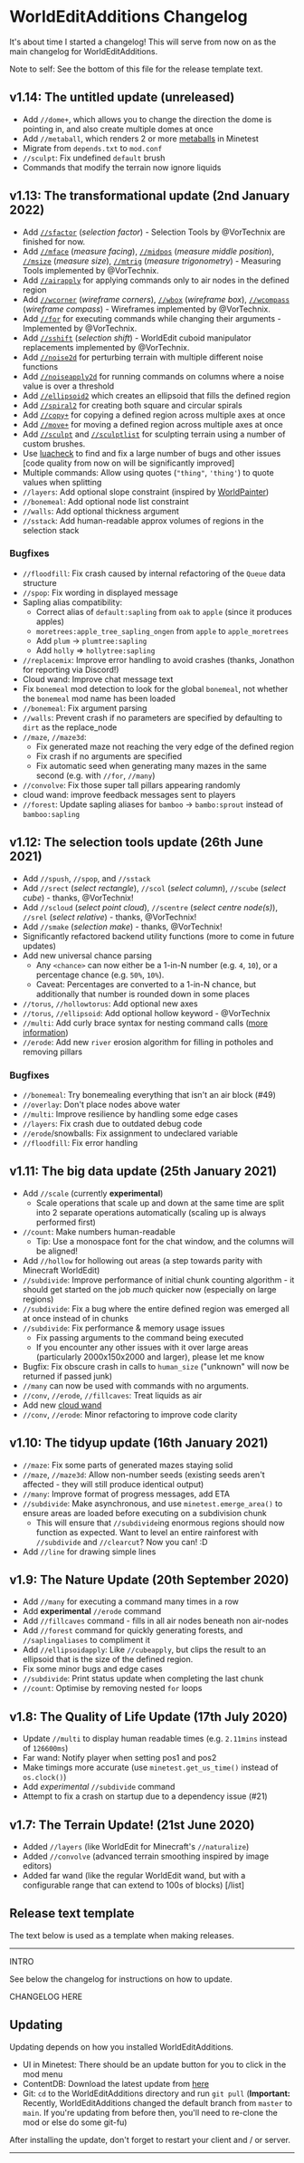 # WorldEditAdditions Changelog
It's about time I started a changelog! This will serve from now on as the main changelog for WorldEditAdditions.

Note to self: See the bottom of this file for the release template text.


## v1.14: The untitled update (unreleased)
 - Add `//dome+`, which allows you to change the direction the dome is pointing in, and also create multiple domes at once
 - Add `//metaball`, which renders 2 or more [metaballs](https://en.wikipedia.org/wiki/Metaballs) in Minetest
 - Migrate from `depends.txt` to `mod.conf`
 - `//sculpt`: Fix undefined `default` brush
 - Commands that modify the terrain now ignore liquids


## v1.13: The transformational update (2nd January 2022)
 - Add [`//sfactor`](https://worldeditadditions.mooncarrot.space/Reference/#sfactor) (_selection factor_) - Selection Tools by @VorTechnix are finished for now.
 - Add [`//mface`](https://worldeditadditions.mooncarrot.space/Reference/#mface) (_measure facing_), [`//midpos`](https://worldeditadditions.mooncarrot.space/Reference/#midpos) (_measure middle position_), [`//msize`](https://worldeditadditions.mooncarrot.space/Reference/#msize) (_measure size_), [`//mtrig`](#mtrig) (_measure trigonometry_) - Measuring Tools implemented by @VorTechnix.
 - Add [`//airapply`](https://worldeditadditions.mooncarrot.space/Reference/#airapply) for applying commands only to air nodes in the defined region
 - Add [`//wcorner`](https://worldeditadditions.mooncarrot.space/Reference/#wcorner) (_wireframe corners_), [`//wbox`](https://worldeditadditions.mooncarrot.space/Reference/#wbox) (_wireframe box_), [`//wcompass`](https://worldeditadditions.mooncarrot.space/Reference/#wcompass) (_wireframe compass_) - Wireframes implemented by @VorTechnix.
 - Add [`//for`](https://worldeditadditions.mooncarrot.space/Reference/#for) for executing commands while changing their arguments - Implemented by @VorTechnix.
 - Add [`//sshift`](https://worldeditadditions.mooncarrot.space/Reference/#sshift)  (_selection shift_) - WorldEdit cuboid manipulator replacements implemented by @VorTechnix.
 - Add [`//noise2d`](https://worldeditadditions.mooncarrot.space/Reference/#noise2d) for perturbing terrain with multiple different noise functions
 - Add [`//noiseapply2d`](https://worldeditadditions.mooncarrot.space/Reference/#noiseapply2d) for running commands on columns where a noise value is over a threshold
 - Add [`//ellipsoid2`](https://worldeditadditions.mooncarrot.space/Reference/#ellipsoid2) which creates an ellipsoid that fills the defined region
 - Add [`//spiral2`](https://worldeditadditions.mooncarrot.space/Reference/#spiral2) for creating both square and circular spirals
 - Add [`//copy+`](https://worldeditadditions.mooncarrot.space/Reference/#copy) for copying a defined region across multiple axes at once
 - Add [`//move+`](https://worldeditadditions.mooncarrot.space/Reference/#move) for moving a defined region across multiple axes at once
 - Add [`//sculpt`](https://worldeditadditions.mooncarrot.space/Reference/#sculpt) and [`//sculptlist`](https://worldeditadditions.mooncarrot.space/Reference/#sculptlist) for sculpting terrain using a number of custom brushes.
 - Use [luacheck](https://github.com/mpeterv/luacheck) to find and fix a large number of bugs and other issues [code quality from now on will be significantly improved]
 - Multiple commands: Allow using quotes (`"thing"`, `'thing'`) to quote values when splitting
 - `//layers`: Add optional slope constraint (inspired by [WorldPainter](https://worldpainter.net/))
 - `//bonemeal`: Add optional node list constraint
 - `//walls`: Add optional thickness argument
 - `//sstack`: Add human-readable approx volumes of regions in the selection stack


### Bugfixes
 - `//floodfill`: Fix crash caused by internal refactoring of the `Queue` data structure
 - `//spop`: Fix wording in displayed message
 - Sapling alias compatibility:
     - Correct alias of `default:sapling` from `oak` to `apple` (since it produces apples)
     - `moretrees:apple_tree_sapling_ongen` from `apple` to `apple_moretrees`
     - Add `plum` → `plumtree:sapling`
     - Add `holly` ⇒ `hollytree:sapling`
 - `//replacemix`: Improve error handling to avoid crashes (thanks, Jonathon for reporting via Discord!)
 - Cloud wand: Improve chat message text
 - Fix `bonemeal` mod detection to look for the global `bonemeal`, not whether the `bonemeal` mod name has been loaded
 - `//bonemeal`: Fix argument parsing
 - `//walls`: Prevent crash if no parameters are specified by defaulting to `dirt` as the replace_node
 - `//maze`, `//maze3d`:
     - Fix generated maze not reaching the very edge of the defined region
     - Fix crash if no arguments are specified
     - Fix automatic seed when generating many mazes in the same second (e.g. with `//for`, `//many`)
 - `//convolve`: Fix those super tall pillars appearing randomly
 - cloud wand: improve feedback messages sent to players
 - `//forest`: Update sapling aliases for `bamboo` → `bambo:sprout` instead of `bamboo:sapling`


## v1.12: The selection tools update (26th June 2021)
 - Add `//spush`, `//spop`, and `//sstack`
 - Add `//srect` (_select rectangle_), `//scol` (_select column_), `//scube` (_select cube_) - thanks, @VorTechnix!
 - Add `//scloud` (_select point cloud_), `//scentre` (_select centre node(s)_), `//srel` (_select relative_)  - thanks, @VorTechnix!
 - Add `//smake` (_selection make_) - thanks, @VorTechnix!
 - Significantly refactored backend utility functions (more to come in future updates)
 - Add new universal chance parsing
     - Any `<chance>` can now either be a 1-in-N number (e.g. `4`, `10`), or a percentage chance (e.g. `50%`, `10%`).
     - Caveat: Percentages are converted to a 1-in-N chance, but additionally that number is rounded down in some places
 - `//torus`, `//hollowtorus`: Add optional new axes
 - `//torus`, `//ellipsoid`: Add optional hollow keyword - @VorTechnix
 - `//multi`: Add curly brace syntax for nesting command calls ([more information](https://github.com/sbrl/Minetest-WorldEditAdditions/blob/main/Chat-Command-Reference.md#multi-command_a-command_b-command_c-))
 - `//erode`: Add new `river` erosion algorithm for filling in potholes and removing pillars

### Bugfixes
 - `//bonemeal`: Try bonemealing everything that isn't an air block (#49)
 - `//overlay`: Don't place nodes above water
 - `//multi`: Improve resilience by handling some edge cases
 - `//layers`: Fix crash due to outdated debug code
 - `//erode`/snowballs: Fix assignment to undeclared variable
 - `//floodfill`: Fix error handling


## v1.11: The big data update (25th January 2021)
 - Add `//scale` (currently **experimental**)
     - Scale operations that scale up and down at the same time are split into 2 separate operations automatically (scaling up is always performed first)
 - `//count`: Make numbers human-readable
     - Tip: Use a monospace font for the chat window, and the columns will be aligned!
 - Add `//hollow` for hollowing out areas (a step towards parity with Minecraft WorldEdit)
 - `//subdivide`: Improve performance of initial chunk counting algorithm - it should get started on the job _much_ quicker now (especially on large regions)
 - `//subdivide`: Fix a bug where the entire defined region was emerged all at once instead of in chunks
 - `//subdivide`: Fix performance & memory usage issues
     - Fix passing arguments to the command being executed
     - If you encounter any other issues with it over large areas (particularly 2000x150x2000 and larger), please let me know
 - Bugfix: Fix obscure crash in calls to `human_size` ("unknown" will now be returned if passed junk)
 - `//many` can now be used with commands with no arguments.
 - `//conv`, `//erode`, `//fillcaves`: Treat liquids as air
 - Add new [cloud wand](https://github.com/sbrl/Minetest-WorldEditAdditions/blob/main/Chat-Command-Reference.md#cloud-wand)
 - `//conv`, `//erode`: Minor refactoring to improve code clarity


## v1.10: The tidyup update (16th January 2021)
 - `//maze`: Fix some parts of generated mazes staying solid
 - `//maze`, `//maze3d`: Allow non-number seeds (existing seeds aren't affected - they will still produce identical output)
 - `//many`: Improve format of progress messages, add ETA
 - `//subdivide`: Make asynchronous, and use `minetest.emerge_area()` to ensure areas are loaded before executing on a subdivision chunk
     - This will ensure that `//subdivide`ing enormous regions should now function as expected. Want to level an entire rainforest with `//subdivide` and `//clearcut`? Now you can! :D
 - Add `//line` for drawing simple lines


## v1.9: The Nature Update (20th September 2020)
 - Add `//many` for executing a command many times in a row
 - Add **experimental** `//erode` command
 - Add `//fillcaves` command - fills in all air nodes beneath non air-nodes
 - Add `//forest` command for quickly generating forests, and `//saplingaliases` to compliment it
 - Add `//ellipsoidapply`: Like `//cubeapply`, but clips the result to an ellipsoid that is the size of the defined region.
 - Fix some minor bugs and edge cases
 - `//subdivide`: Print status update when completing the last chunk
 - `//count`: Optimise by removing nested `for` loops


## v1.8: The Quality of Life Update (17th July 2020)
 - Update `//multi` to display human readable times (e.g. `2.11mins` instead of `126600ms`)
 - Far wand: Notify player when setting pos1 and pos2
 - Make timings more accurate (use `minetest.get_us_time()` instead of `os.clock()`)
 - Add _experimental_ `//subdivide` command
 - Attempt to fix a crash on startup due to a dependency issue (#21)


## v1.7: The Terrain Update! (21st June 2020)
 - Added `//layers` (like WorldEdit for Minecraft's `//naturalize`)
 - Added `//convolve` (advanced terrain smoothing inspired by image editors)
 - Added far wand (like the regular WorldEdit wand, but with a configurable range that can extend to 100s of blocks)
[/list]


## Release text template
The text below is used as a template when making releases.

--------

INTRO

See below the changelog for instructions on how to update.

CHANGELOG HERE


## Updating
Updating depends on how you installed WorldEditAdditions.

 - UI in Minetest: There should be an update button for you to click in the mod menu
 - ContentDB: Download the latest update from [here](https://content.minetest.net/packages/Starbeamrainbowlabs/worldeditadditions/)
 - Git: `cd` to the WorldEditAdditions directory and run `git pull` (**Important:** Recently, WorldEditAdditions changed the default branch from `master` to `main`. If you're updating from before then, you'll need to re-clone the mod or else do some git-fu)

After installing the update, don't forget to restart your client and / or server.


--------
